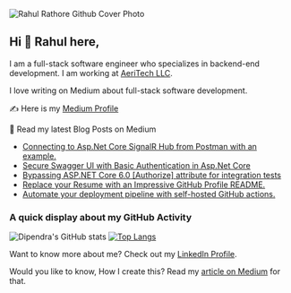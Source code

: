 ![Rahul Rathore Github Cover Photo]([https://github.com/dipneupane/dipneupane/blob/main/assets/dipneupane_readme-cover.jpg](https://encrypted-tbn0.gstatic.com/images?q=tbn:ANd9GcS8i6A3Fo7TO3Ww85ZsRj4gV6sYRnQQFXBySVrNGNMoGaTxOGuj8ZD9qMCdvPQUqJqWxw&usqp=CAU))

## Hi 👋 Rahul here, 
I am a full-stack software engineer who specializes in backend-end development. I am working at [AeriTech LLC](https://aeritech.com).


I love writing on Medium about full-stack software development. 

✍️ Here is my [Medium Profile](https://medium.com/@dipneupane)

📩 Read my latest Blog Posts on Medium
<!-- BLOG-POST-LIST:START -->
- [Connecting to Asp.Net Core SignalR Hub from Postman with an example.](https://medium.com/@dipneupane/connecting-to-asp-net-core-signalr-hub-from-postman-with-an-example-275c0f77bec?source=rss-37161d399cd7------2)
- [Secure Swagger UI with Basic Authentication in Asp.Net Core](https://medium.com/@dipneupane/secure-swagger-ui-with-basic-authentication-in-asp-net-core-74236b1e4c1a?source=rss-37161d399cd7------2)
- [Bypassing ASP.NET Core 6.0 [Authorize] attribute for integration tests](https://medium.com/@dipneupane/bypassing-asp-net-core-6-0-authorize-attribute-for-integration-tests-3d8d4649ee22?source=rss-37161d399cd7------2)
- [Replace your Resume with an Impressive GitHub Profile README.](https://medium.com/@dipneupane/replace-your-resume-with-an-impressive-github-profile-readme-3019183a3029?source=rss-37161d399cd7------2)
- [Automate your deployment pipeline with self-hosted GitHub actions.](https://medium.com/@dipneupane/how-to-setup-ci-cd-pipeline-using-self-hosted-github-actions-8e15608e8954?source=rss-37161d399cd7------2)
<!-- BLOG-POST-LIST:END -->


### A quick display about my GitHub Activity

![Dipendra's GitHub stats](https://github-readme-stats.vercel.app/api?username=dipneupane&show_icons=true&theme=transparent) [![Top Langs](https://github-readme-stats.vercel.app/api/top-langs/?username=dipneupane&layout=donut)](https://github.com/dipneupane/github-readme-stats)

Want to know more about me? Check out my [LinkedIn Profile](https://www.linkedin.com/in/dipneupane).

Would you like to know, How I create this? Read my [article on Medium](https://medium.com/@dipneupane/replace-your-resume-with-an-impressive-github-profile-readme-3019183a3029) for that.
